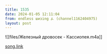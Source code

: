 ```yaml
---
title: 1535
date: 2024-01-05 12:11:04
from: endless шизing ⍼ (channel1162404975)
layout: post
---
```


![[files/Железный дровосек - Кассиопея.m4a]]

[song.link](http://song.link/y/VZpdUuK-GTg)
